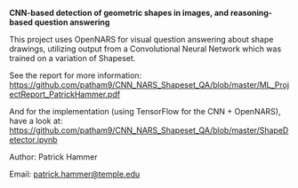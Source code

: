 **CNN-based detection of geometric shapes in images, and reasoning-based question answering**

This project uses OpenNARS for visual question answering about shape drawings, utilizing output from a Convolutional Neural Network which was trained on a variation of Shapeset.

See the report for more information: https://github.com/patham9/CNN_NARS_Shapeset_QA/blob/master/ML_ProjectReport_PatrickHammer.pdf

And for the implementation (using TensorFlow for the CNN + OpenNARS), have a look at: https://github.com/patham9/CNN_NARS_Shapeset_QA/blob/master/ShapeDetector.ipynb

Author: Patrick Hammer

Email: patrick.hammer@temple.edu
